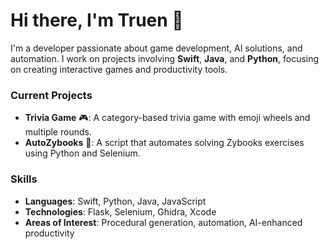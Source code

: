 # Hi there, I'm Truen 👋

I'm a developer passionate about game development, AI solutions, and automation. I work on projects involving **Swift**, **Java**, and **Python**, focusing on creating interactive games and productivity tools.

### Current Projects
- **Trivia Game** 🎮: A category-based trivia game with emoji wheels and multiple rounds.
- **AutoZybooks** 📘: A script that automates solving Zybooks exercises using Python and Selenium.

### Skills
- **Languages**: Swift, Python, Java, JavaScript
- **Technologies**: Flask, Selenium, Ghidra, Xcode
- **Areas of Interest**: Procedural generation, automation, AI-enhanced productivity

